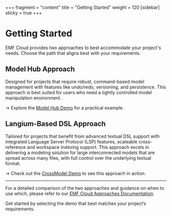 +++
fragment = "content"
title = "Getting Started"
weight = 120
[sidebar]
  sticky = true
+++

# Getting Started

EMF Cloud provides two approaches to best accommodate your project's needs. Choose the path that aligns best with your requirements.

## Model Hub Approach

Designed for projects that require robust, command-based model management with features like undo/redo, versioning, and persistence. This approach is best suited for users who need a tightly controlled model manipulation environment.

→ Explore the [Model Hub Demo](https://github.com/eclipse-emfcloud/modelhub/tree/main/examples/theia) for a practical example.

## Langium-Based DSL Approach

Tailored for projects that benefit from advanced textual DSL support with integrated Language Server Protocol (LSP) features, scaleable cross-reference and workspace indexing support. This approach excels in delivering a modeling solution for large interconnected models that are spread across many files, with full control over the underlying textual format.

→ Check out the [CrossModel Demo](https://github.com/CrossBreezeNL/crossmodel) to see this approach in action.

---

For a detailed comparison of the two approaches and guidance on when to use which, please refer to our [EMF Cloud Approaches Documentation](../approaches).

Get started by selecting the demo that best matches your project’s requirements.
